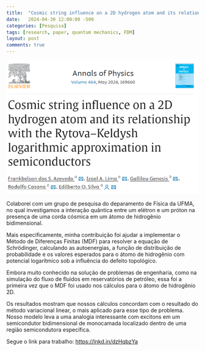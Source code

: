 ```yaml
---
title:  "Cosmic string influence on a 2D hydrogen atom and its relationship with the Rytova–Keldysh logarithmic approximation in semiconductors"
date:   2024-04-30 12:00:00 -500
categories: [Pesquisa]
tags: [research, paper, quantum mechanics, FDM]
layout: post
comments: true
---
```


![png](https://github.com/gallileugenesis/gallileugenesis.github.io/blob/main/post-img/2024-04-30-azevedo-et-al-2024/paper.png?raw=true)

Colaborei com um grupo de pesquisa do deparamento de Física da UFMA, no qual investigamos a interação quântica entre um elétron e um próton na presença de uma corda cósmica em um átomo de hidrogênio bidimensional. 

Mais especificamente, minha contribuição foi ajudar a implementar o Método de Diferenças Finitas (MDF) para resolver a equação de Schrödinger, calculando as autoenergias, a função de distribuição de probabilidade e os valores esperados para o átomo de hidrogênio com potencial logarítmico sob a influência do defeito topológico. 

Embora muito conhecido na solução de problemas de engenharia, como na simulação do fluxo de fluidos em reservatórios de petróleo, essa foi a primeira vez que o MDF foi usado nos cálculos para o átomo de hidrogênio 2D. 

Os resultados mostram que nossos cálculos concordam com o resultado do método variacional linear, o mais aplicado para esse tipo de problema. Nosso modelo leva a uma analogia interessante com excitons em um semicondutor bidimensional de monocamada localizado dentro de uma região semicondutora específica. 

Segue o link para trabalho: https://lnkd.in/dzHqbzYa